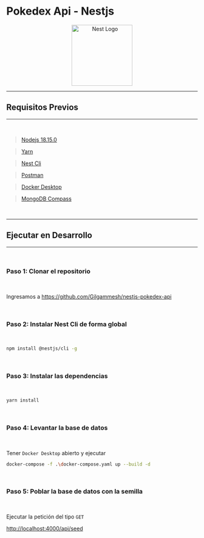 # Pokedex Api - Nestjs

<div align="center">
  <img src="https://nestjs.com/img/logo-small.svg" width="160" alt="Nest Logo" />
</div>

---

## Requisitos Previos

---

<br />

> [Nodejs 18.15.0](https://nodejs.org/download/release/v18.15.0/)

> [Yarn](https://classic.yarnpkg.com/lang/en/docs/install/#windows-stable)

> [Nest Cli](https://docs.nestjs.com/cli/overview/)

> [Postman](https://www.postman.com/downloads/)

> [Docker Desktop](https://www.docker.com/products/docker-desktop/)

> [MongoDB Compass](https://www.mongodb.com/es/products/compass/)

<br />

---

## Ejecutar en Desarrollo

---

<br />

### Paso 1: Clonar el repositorio

<br />

Ingresamos a <https://github.com/Gilgammesh/nestjs-pokedex-api>

<br />

### Paso 2: Instalar Nest Cli de forma global

<br />

```sh
npm install @nestjs/cli -g
```

<br />

### Paso 3: Instalar las dependencias

<br />

```sh
yarn install
```

<br />

### Paso 4: Levantar la base de datos

<br />

Tener `Docker Desktop` abierto y ejecutar

```sh
docker-compose -f .\docker-compose.yaml up --build -d
```

<br />

### Paso 5: Poblar la base de datos con la semilla

<br />

Ejecutar la petición del tipo `GET`

<http://localhost:4000/api/seed>

<br />
